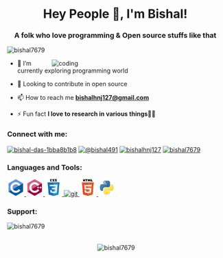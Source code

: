 <h1 align="center">Hey People 👋, I'm Bishal!</h1>
<h3 align="center">A folk who love programming & Open source stuffs like that</h3>

<p align="left"> <img src="https://komarev.com/ghpvc/?username=bishal7679&label=Profile%20views&color=0e75b6&style=flat" alt="bishal7679" /> </p>


<img align="right" alt="coding" width="400" src="https://cdn.dribbble.com/users/4382412/screenshots/15633275/media/085a014ebebde73e5cd510c93941f49a.gif">

- 🌱 I’m currently exploring programming world

- 👯 Looking to contribute in open source

- 📫 How to reach me **bishalhnj127@gmail.com**

- ⚡ Fun fact **I love to research in various things🌱🌱**

<h3 align="left">Connect with me:</h3>
<p align="left">


<a href="https://linkedin.com/in/bishal-das-1bba8b1b8" target="blank"><img align="center" src="https://raw.githubusercontent.com/rahuldkjain/github-profile-readme-generator/master/src/images/icons/Social/linked-in-alt.svg" alt="bishal-das-1bba8b1b8" height="30" width="40" /></a>
<a href="https://hashnode.com/@bishal491" target="blank"><img align="center" src="https://raw.githubusercontent.com/rahuldkjain/github-profile-readme-generator/master/src/images/icons/Social/hashnode.svg" alt="@bishal491" height="30" width="40" /></a>
<a href="https://www.hackerrank.com/bishalhnj127" target="blank"><img align="center" src="https://raw.githubusercontent.com/rahuldkjain/github-profile-readme-generator/master/src/images/icons/Social/hackerrank.svg" alt="bishalhnj127" height="30" width="40" /></a>
<a href="https://www.leetcode.com/bishal7679" target="blank"><img align="center" src="https://raw.githubusercontent.com/rahuldkjain/github-profile-readme-generator/master/src/images/icons/Social/leet-code.svg" alt="bishal7679" height="30" width="40" /></a>
</p>

<h3 align="left">Languages and Tools:</h3>
<p align="left"> <a href="https://www.cprogramming.com/" target="_blank" rel="noreferrer"> <img src="https://raw.githubusercontent.com/devicons/devicon/master/icons/c/c-original.svg" alt="c" width="40" height="40"/> </a> <a href="https://www.w3schools.com/cpp/" target="_blank" rel="noreferrer"> <img src="https://raw.githubusercontent.com/devicons/devicon/master/icons/cplusplus/cplusplus-original.svg" alt="cplusplus" width="40" height="40"/> </a> <a href="https://www.w3schools.com/css/" target="_blank" rel="noreferrer"> <img src="https://raw.githubusercontent.com/devicons/devicon/master/icons/css3/css3-original-wordmark.svg" alt="css3" width="40" height="40"/> </a> <a href="https://git-scm.com/" target="_blank" rel="noreferrer"> <img src="https://www.vectorlogo.zone/logos/git-scm/git-scm-icon.svg" alt="git" width="40" height="40"/> </a> <a href="https://www.w3.org/html/" target="_blank" rel="noreferrer"> <img src="https://raw.githubusercontent.com/devicons/devicon/master/icons/html5/html5-original-wordmark.svg" alt="html5" width="40" height="40"/> </a> <a href="https://www.python.org" target="_blank" rel="noreferrer"> <img src="https://raw.githubusercontent.com/devicons/devicon/master/icons/python/python-original.svg" alt="python" width="40" height="40"/> </a> </p>

<h3 align="left">Support:</h3>
<p><a href="https://ko-fi.com/bishal7679"> <img align="left" src="https://cdn.ko-fi.com/cdn/kofi3.png?v=3" height="50" width="210" alt="bishal7679" /></a></p><br><br>

<p><img align="center" src="https://github-readme-streak-stats.herokuapp.com/?user=bishal7679&" alt="bishal7679" /></p>
